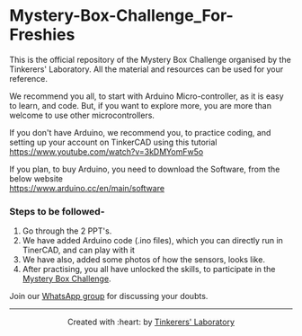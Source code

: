 # Mystery-Box-Challenge_For-Freshies
This is the official repository of the Mystery Box Challenge organised by the Tinkerers' Laboratory. All the material and resources can be used for your reference.

We recommend you all, to start with Arduino Micro-controller, as it is easy to learn, and code. But, if you want to explore more, you are more than welcome to use other microcontrollers.

If you don't have Arduino, we recommend you, to practice coding, and setting up your account on TinkerCAD using this tutorial <br>
https://www.youtube.com/watch?v=3kDMYomFw5o

If you plan, to buy Arduino, you need to download the Software, from the below website <br>
https://www.arduino.cc/en/main/software

### Steps to be followed-
1. Go through the 2 PPT's.
2. We have added Arduino code (.ino files), which you can directly run in TinerCAD, and can play with it
3. We have also, added some photos of how the sensors, looks like.
4. After practising, you all have unlocked the skills, to participate in the [Mystery Box Challenge](https://docs.google.com/document/d/1b1nE6t7oxXSyu1lr7PiWFSRvwqNmygm4GKN123kOme8/edit).



Join our [WhatsApp group](https://chat.whatsapp.com/Cdz5kd7npcg0lsmDHp5II5) for discussing your doubts.

***

<p align="center">Created with :heart: by <a href="https://www.tinkerers-lab.org/">Tinkerers' Laboratory</a></p>
